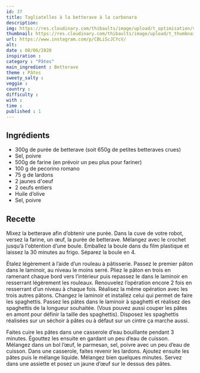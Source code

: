 ```yaml
---
id: 37
title: Tagliatelles à la betterave à la carbonara
description: 
img: https://res.cloudinary.com/thibaults/image/upload/t_optimisation/v1600509388/Recipes/20200608_tagliatelles_betterave.jpg
thumbnail: https://res.cloudinary.com/thibaults/image/upload/t_thumbnail_josie/v1600509388/Recipes/20200608_tagliatelles_betterave.jpg
url: https://www.instagram.com/p/CBLiScJCYcV/
alt: 
date : 08/06/2020
inspiration :
category : "Pâtes"
main_ingredient : Betterave
theme : Pâtes
sweety_salty : 
veggie : 
country :
difficulty :
with : 
time : 
published : 1
---
```


## Ingrédients
 - 300g de purée de betterave (soit 650g de petites betteraves crues)
 - Sel, poivre
 - 500g de farine (en prévoir un peu plus pour fariner)
 - 100 g de pecorino romano
 - 75 g de lardons
 - 2 jaunes d'oeuf
 - 2 oeufs entiers
 - Huile d’olive
 - Sel, poivre

## Recette
Mixez la betterave afin d’obtenir une purée. Dans la cuve de votre robot, versez la farine, un œuf, la purée de betterave. Mélangez avec le crochet jusqu’à l'obtention d’une boule. Emballez la boule dans du film plastique et laissez la 30 minutes au frigo. Séparez la boule en 4.

Étalez légèrement à l’aide d’un rouleau à pâtisserie. Passez le premier pâton dans le laminoir, au niveau le moins serré. Pliez le pâton en trois en ramenant chaque bord vers l’intérieur puis repassez le dans le laminoir en resserrant légèrement les rouleaux. Renouvelez l’opération encore 2 fois en resserrant d’un niveau à chaque fois. Réalisez la même opération avec les trois autres pâtons. Changez le laminoir et installez celui qui permet de faire les spaghettis. Passez les pâtes dans le laminoir à spaghetti et réalisez des spaghettis de la longueur souhaitée. (Vous pouvez aussi couper les pâtes en amont pour définir la taille des spaghettis). Disposez les spaghettis réalisées sur un séchoir à pâtes ou à défaut sur un cintre ça marche aussi.

Faites cuire les pâtes dans une casserole d’eau bouillante pendant 3 minutes. Égouttez les ensuite en gardant un peu d’eau de cuisson.
Mélangez dans un bol l’œuf, le parmesan, sel, poivre avec un peu d’eau de cuisson. Dans une casserole, faites revenir les lardons. Ajoutez ensuite les pâtes puis le mélange liquide. Mélangez bien quelques minutes. Servez dans une assiette et posez un jaune d’œuf sur le dessus des pâtes.